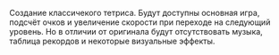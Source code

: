 Создание классичекого тетриса.
Будут доступны основная игра, подсчёт очков и увеличение 
скорости при переходе на следующий уровень.
Но в отличии от оригинала будут отсутствовать музыка,
 таблица рекордов и некоторые визуальные эффекты.